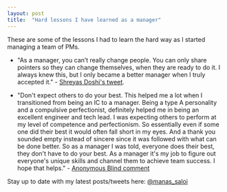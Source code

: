 ```yaml
---
layout: post
title:  "Hard lessons I have learned as a manager"
---
```


These are some of the lessons I had to learn the hard way as I started managing a team of PMs.

- "As a manager, you can’t really change people. You can only share pointers so they can change themselves, when they are ready to do it. I always knew this, but I only became a better manager when I truly accepted it." - [Shreyas Doshi's tweet](https://mobile.twitter.com/shreyas/status/1322761910748524544).

- "Don't expect others to do your best. This helped me a lot when I transitioned from being an IC to a manager. Being a type A personality and a compulsive perfectionist, definitely helped me in being an excellent engineer and tech lead. I was expecting others to perform at my level of competence and perfectionism. So essentially even if some one did their best it would often fall short in my eyes. And a thank you sounded empty instead of sincere since it was followed with what can be done better. So as a manager I was told, everyone does their best, they don't have to do your best. As a manager it's my job to figure out everyone's unique skills and channel them to achieve team success. I hope that helps." - [Anonymous Blind comment](https://manassaloi.com/2020/11/09/mentors-blind.html)

Stay up to date with my latest posts/tweets here: [@manas_saloi](http://twitter.com/manas_saloi)
